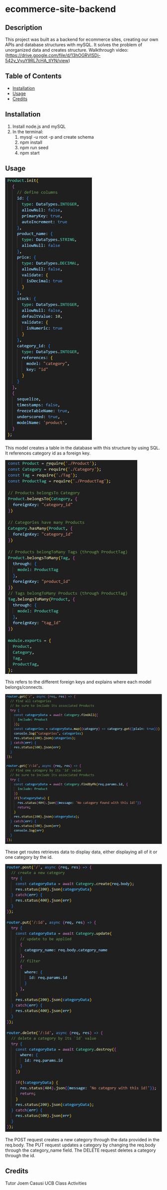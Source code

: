 # ecommerce-site-backend

## Description

This project was built as a backend for ecommerce sites, creating our own APIs and database structures with mySQL. It solves the problem of unorganized data and creates structure. Walkthrough video: (https://drive.google.com/file/d/13hOGRVISDj-542y_VyuY9RL7cHA_tlYN/view)

## Table of Contents

- [Installation](#installation)
- [Usage](#usage)
- [Credits](#credits)

## Installation

1. Install node.js and mySQL
2. In the terminal:
    1. mysql -u root -p and create schema
    2. npm install
    3. npm run seed
    4. npm start

## Usage

![Product](images/model.PNG)

This model creates a table in the database with this structure by using SQL. It references category id as a foreign key. 

![Models](images/models.PNG)

This refers to the different foreign keys and explains where each model belongs/connects.

![Get Routes](images/get.PNG)

These get routes retrieves data to display data, either displaying all of it or one category by the id.

![Post, put, delete requests](images/routes.PNG)

The POST request creates a new category through the data provided in the req.body. The PUT request updates a category by changing the req.body through the category_name field. The DELETE request deletes a category through the id.

## Credits

Tutor Joem Casusi
UCB Class Activities